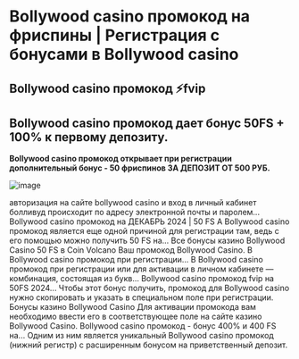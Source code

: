 # Bollywood casino промокод на фриспины | Регистрация с бонусами в Bollywood casino

## Bollywood casino промокод ⚡fvip

## Bollywood casino промокод дает бонус 50FS + 100% к первому депозиту.

**Bollywood casino промокод открывает при регистрации дополнительный бонус - 50 фриспинов ЗА ДЕПОЗИТ ОТ 500 РУБ.**

![image](https://github.com/user-attachments/assets/8cd58dc0-e980-4551-af9d-bd89b0b2ed6f)


авторизация на сайте bollywood casino и вход в личный кабинет болливуд происходит по адресу электронной почты и паролем...
Bollywood casino промокод на ДЕКАБРЬ 2024 | 50 FS
А Bollywood casino промокод является еще одной причиной для регистрации там, ведь с его помощью можно получить 50 FS на...
Все бонусы казино Bollywood Casino
50 FS в Coin Volcano Ваш промокод Bollywood Casino.
В Bollywood casino промокод при регистрации...
В Bollywood casino промокод при регистрации или для активации в личном кабинете — комбинация, состоящая из букв...
Bollywood casino промокод fvip на 50FS 2024...
Чтобы этот бонус получить, промокод для Bollywood casino нужно скопировать и указать в специальном поле при регистрации.
Бонусы казино Bollywood Casino Для активации промокода вам необходимо ввести его в соответствующее поле на сайте казино Bollywood Casino.
Bollywood casino промокод - бонус 400% и 400 FS на...
Одним из ним является уникальный Bollywood casino промокод (нижний регистр) с расширенным бонусом на приветственный депозит.
